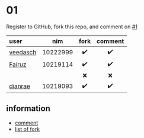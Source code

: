 # 01
Register to GitHub, fork this repo, and comment on [#1](https://github.com/dudung/fi4002-01-2022-1/issues/1)


user | nim | fork | comment
:- | :-: | :-: | :-:
[veedasch](https://github.com/veedasch/fi4002-01-2022-1) | 10222999  | :heavy_check_mark: | :heavy_check_mark:
[Fairuz](https://github.com/Fairuz28/fi4002-01-2022-1)| 10219114  | :heavy_check_mark: | :heavy_check_mark:
&nbsp; | &nbsp;  | :x: | :x:
[dianrae](https://github.com/dianrae/fi4002-01-2022-1) | 10219093  | :heavy_check_mark: | :heavy_check_mark:


## information
+ [comment](https://github.com/dudung/fi4002-01-2022-1/issues/1)
+ [list of fork](https://github.com/dudung/fi4002-01-2022-1/network/members)
